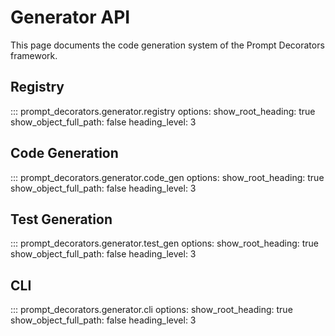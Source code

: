 # Generator API

This page documents the code generation system of the Prompt Decorators framework.

## Registry

::: prompt_decorators.generator.registry
    options:
      show_root_heading: true
      show_object_full_path: false
      heading_level: 3

## Code Generation

::: prompt_decorators.generator.code_gen
    options:
      show_root_heading: true
      show_object_full_path: false
      heading_level: 3

## Test Generation

::: prompt_decorators.generator.test_gen
    options:
      show_root_heading: true
      show_object_full_path: false
      heading_level: 3

## CLI

::: prompt_decorators.generator.cli
    options:
      show_root_heading: true
      show_object_full_path: false
      heading_level: 3
